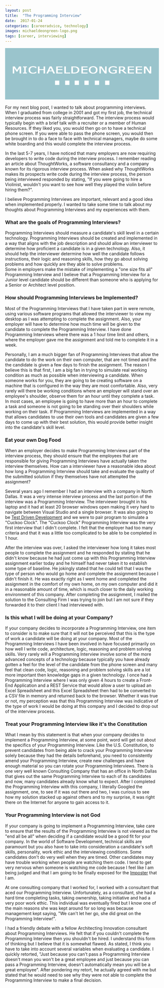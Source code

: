 ```yaml
---
layout: post
title:  "The Programming Interview"
date:  2017-01-24
categories: [careeradvice, technology]
images: michaeldeongreen-logo.png
tags: [career, interviewing]
---
```


![Blogs - Michaeldeongreen](https://raw.githubusercontent.com/michaeldeongreen/michaeldeongreen.github.io/master/static/img/_posts/michaeldeongreen-logo.png)

For my next blog post, I wanted to talk about programming interviews. When I graduated from college in 2001 and got my first job, the technical interview process was fairly straightforward. The interview process would typically begin with a brief talk with a recruiter or a member of Human Resources. If they liked you, you would then go on to have a technical phone screen. If you were able to pass the phone screen, you would then be brought in to do a face to face with technical managers, maybe do some white boarding and this would complete the interview process.  
  
In the last 5-7 years, I have noticed that many employers are now requiring developers to write code during the interview process. I remember reading an article about ThoughtWorks, a software consultancy and a company known for its rigorous interview process. When asked why ThoughtWorks makes its prospects write code during the interview process, the person being interviewed responded by stating, "If you were going to hire a Violinist, wouldn't you want to see how well they played the violin before hiring them?".  
  
I believe Programming Interviews are important, relevant and a good idea when implemented properly. I wanted to take some time to talk about my thoughts about Programming Interviews and my experiences with them.  
  
### What are the goals of Programming Interviews?

Programming Interviews should measure a candidate's skill level in a certain technology. Programming Interviews should be created and implemented in a way that aligns with the job description and should allow an interviewer to determine how proficient a candidate is in a given technology. Also, it should help the interviewer determine how well the candidate follows instructions, their logic and reasoning skills, how they go about solving problems and how quickly are they able to solve problems.  
Some in employers make the mistake of implementing a "one size fits all" Programming Interview and I believe that a Programming Interview for a Junior level candidate should be different than someone who is applying for a Senior or Architect level position.  

### How should Programming Interviews be Implemented?

Most of the Programming Interviews that I have taken part in were remote, using various software programs that allowed the interviewer to view my desktop as I was attempting to complete the assignment. Also, your employer will have to determine how much time will be given to the candidate to complete the Programming Interview. I have done Programming Interviews where there was a 1 hour time limit and others, where the employer gave me the assignment and told me to complete it in a week.  
  
Personally, I am a much bigger fan of Programming Interviews that allow the candidate to do the work on their own computer, that are not timed and the the candidate is given a few days to finish the assignment. The reason I believe this is that first, I am a big fan in trying to simulate real working condition as much as possible when interviewing a candidate. When someone works for you, they are going to be creating software on a machine that is configured in the way they are most comfortable. Also, very rarely will there be working conditions where an employer will stand over an employee's shoulder, observe them for an hour until they complete a task. In most cases, an employee is going to have more than an hour to complete a task and someone is not going to be standing over their shoulders while working on their task. If Programming Interviews are implemented in a way that allows candidates to use their own tools and candidates are given a few days to come up with their best solution, this would provide better insight into the candidate's skill level.  
  
### Eat your own Dog Food

When an employer decides to make Programming Interviews part of the interview process, they should ensure that the employees that are responsible for giving Programming Interviews have actually taken the interview themselves. How can a interviewer have a reasonable idea about how long a Programming Interview should take and evaluate the quality of the submitted solution if they themselves have not attempted the assignment?  
  
Several years ago I remember I had an interview with a company in North Dallas. It was a very intense interview process and the last portion of the interview was a Programming Interview. The interviewer brought in his laptop and it had at least 20 browser windows open making it very hard to navigate between Visual Studio and a single browser. It was also going to be [Test Driven Development](https://en.wikipedia.org/wiki/Test-driven_development) and we were to pair program to simulate a "Cuckoo Clock". The "Cuckoo Clock" Programming Interview was the very first interview that I didn't complete. I felt that the employer had too many criteria and that it was a little too complicated to be able to be completed in 1 hour.  
  
After the interview was over, I asked the interviewer how long it takes most people to complete the assignment and he responded by stating that he didn't know because he had just come up with this Programming Interview assignment earlier today and he himself had never taken it to establish some type of baseline. He jokingly stated that he could tell that I was the type of person who would go home and complete the assignment because I didn't finish it. He was exactly right as I went home and completed the assignment in the comfort of my own home, on my own computer and did it in a reasonable amount of time, which is much closer to the daily working environment of this company. After completing the assignment, I mailed the solution to the Consulting Firm I was trying to join but I am not sure if they forwarded it to their client I had interviewed with.  
  
### Is this what I will be doing at your Company?

If your company decides to incorporate a Programming Interview, one item to consider is to make sure that it will not be perceived that this is the type of work a candidate will be doing at your company. Most of the Programming Interviews I have been involved in have focused primarily on how well I write code, architecture, logic, reasoning and problem solving skills. Very rarely will a Programming Interview involve some of the more advanced concepts of a technology because typically you have already gotten a feel for the level of the candidate from the phone screen and many feel that clean code, logic, reasoning and problem solving skills are a lot more important then knowledge gaps in a given technology. I once had a Programming Interview where I was only given 4 hours to create a Front-End Application and a REST Service that would allow a user to upload an Excel Spreadsheet and this Excel Spreadsheet then had to be converted to a CSV file in memory and returned back to the browser. Whether it was true or not, my perception was that this Programming Interview was indicative of the type of work I would be doing at this company and I decided to drop out of the interview process.  
  
### Treat your Programming Interview like it's the Constitution

What I mean by this statement is that when your company decides to implement a Programming Interview, at some point, word will get out about the specifics of your Programming Interview. Like the U.S. Constitution, to prevent candidates from being able to crack your Programming Interview solely because they had the details beforehand, you need to consistently amend your Programming Interview, create new challenges and have enough material so you can rotate your Programming Interviews. There is one very well known Consulting Company that has an office in North Dallas that gives out the same Programming Interview to each of its candidates and now, many candidates already know what to expect. After I completed the Programming Interview with this company, I literally Googled the assignment, one, to see if it was out there and two, I was curious to see how my solution stacked up against others and to my surprise, it was right there on the Internet for anyone to gain access to it.  
  
### Your Programming Interview is not God

If your company is going to implement a Programming Interview, take care to ensure that the results of the Programming Interview is not viewed as the "end all be all" when deciding if a candidate would be a good fit for your company. In the world of Software Development, technical skills are paramount but you also have to take into consideration a candidate's soft skills, personality, work ethic and the interviewing conditions. Some candidates don't do very well when they are timed. Other candidates may have trouble working when people are watching them code. I tend to get very nervous when someone is watching me code because I feel like I am being judged and that I am going to be finally exposed for the [Imposter](https://en.wikipedia.org/wiki/Impostor_syndrome) that I am.  
  
At one consulting company that I worked for, I worked with a consultant that aced our Programming Interview. Unfortunately, as a consultant, she had a hard time completing tasks, taking ownership, taking initiative and had a very poor work ethic. This individual was eventually fired but I know one of the main reasons she was kept around for so long was because management kept saying, "We can't let her go, she did great on the Programming Interview!".  
  
I had a friendly debate with a fellow Architecting Innovation consultant about Programming Interviews. He felt that if you couldn't complete the Programming Interview then you shouldn't be hired. I understand this form of thinking but I believe that it is somewhat flawed. As stated, I think you have to take into account several variables when evaluating a candidate. I quickly retorted, "Just because you can't pass a Programming Interview doesn't mean you won't be a great employee and just because you can pass a Programming Interview, doesn't automatically mean you will be a great employee". After pondering my retort, he actually agreed with me but stated that he would need to see why they were not able to complete the Programming Interview to make a final decision.  

